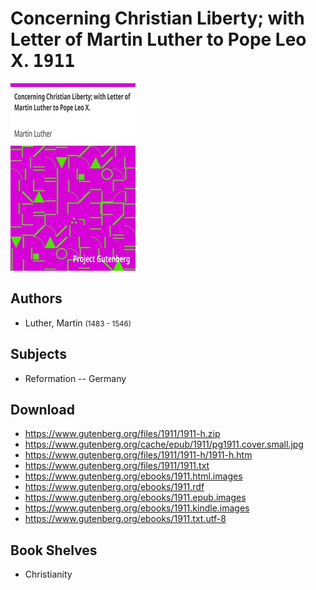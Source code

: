# Concerning Christian Liberty; with Letter of Martin Luther to Pope Leo X. <kbd>1911</kbd>

![](./cover.medium.jpg "")

## Authors


 - Luther, Martin <small>(1483 - 1546)</small>

## Subjects


 - Reformation -- Germany

## Download


 - https://www.gutenberg.org/files/1911/1911-h.zip
 - https://www.gutenberg.org/cache/epub/1911/pg1911.cover.small.jpg
 - https://www.gutenberg.org/files/1911/1911-h/1911-h.htm
 - https://www.gutenberg.org/files/1911/1911.txt
 - https://www.gutenberg.org/ebooks/1911.html.images
 - https://www.gutenberg.org/ebooks/1911.rdf
 - https://www.gutenberg.org/ebooks/1911.epub.images
 - https://www.gutenberg.org/ebooks/1911.kindle.images
 - https://www.gutenberg.org/ebooks/1911.txt.utf-8

## Book Shelves


 - Christianity

